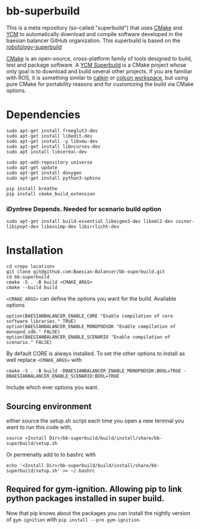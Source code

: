 # bb-superbuild

This is a meta repository (so-called "superbuild") that uses [CMake](https://cmake.org/) and [YCM](https://github.com/robotology/ycm) to automatically
download and compile software developed in the baesian balancer GitHub organization. This superbuild is based on the [robotology-superbuild](https://github.com/robotology/robotology-superbuild)

[CMake](https://cmake.org/) is an open-source, cross-platform family of tools designed to build, test and package software.
A [YCM Superbuild](http://robotology.github.io/ycm/gh-pages/git-master/index.html#superbuild) is a CMake project whose only goal is to download and build several other projects.
If you are familiar with ROS, it is something similar to [catkin](http://wiki.ros.org/catkin/workspaces) or [colcon workspace](https://colcon.readthedocs.io/en/released/user/quick-start.html), but using pure CMake for portability reasons and for customizing the build via CMake options.

<!-- Furthermore, the `robotology-superbuild` also contains some infrastructure to build **binaries** of the contained projects for some platforms.
You can read more about the superbuild concept in [YCM documentation](http://robotology.github.io/ycm/gh-pages/latest/index.html) or in the [related IRC paper](http://lornat75.github.io/papers/2018/domenichelli-irc.pdf). -->





# Dependencies

```
sudo apt-get install freeglut3-dev
sudo apt-get install libedit-dev
sudo apt-get install -y libxmu-dev
sudo apt-get install libncurses-dev
sudo apt install libcereal-dev

sudo apt-add-repository universe
sudo apt-get update
sudo apt-get install doxygen
sudo apt-get install python3-sphinx
```
```
pip install breathe
pip install cmake_build_extension
```

### iDyntree Depends. Needed for scenario build option

```
sudo apt-get install build-essential libeigen3-dev libxml2-dev coinor-libipopt-dev libassimp-dev libirrlicht-dev
```

# Installation

```
cd <repo location>
git clone git@github.com:Baesian-Balancer/bb-superbuild.git
cd bb-superbuild
cmake -S . -B build <CMAKE_ARGS>
cmake --build build
```

`<CMAKE_ARGS>` can define the options you want for the build. Available options
```
option(BAESIANBALANCER_ENABLE_CORE "Enable compilation of core software libraries." TRUE)
option(BAESIANBALANCER_ENABLE_MONOPODSDK "Enable compilation of monopod_sdk." FALSE)
option(BAESIANBALANCER_ENABLE_SCENARIO "Enable compilation of scenario." FALSE)
```
By default CORE is always installed. To set the other options to install as well replace `<CMAKE_ARGS>` with
```
cmake -S . -B build -DBAESIANBALANCER_ENABLE_MONOPODSDK:BOOL=TRUE -DBAESIANBALANCER_ENABLE_SCENARIO:BOOL=TRUE
```
Include which ever options you want.

## Sourcing environment

either source the setup.sh script each time you open a new termnal you want to run this code with,
```
source <Install Dir>/bb-superbuild/build/install/share/bb-superbuild/setup.sh
```
Or permenatly add to to bashrc with 
```
echo '<Install Dir>/bb-superbuild/build/install/share/bb-superbuild/setup.sh' >> ~/.bashrc
```

## Required for gym-ignition. Allowing pip to link python packages installed in super build.

<!-- Navigate to the `<repo location>/bb-superbuild/src ` folder. Run the following commands in order. **Do not worry about red error text :) it is only linking cached packages**

```
pip install --user -e iDyntree
pip install --user -e gym-ignition/scenario
``` -->


Now that pip knows about the packages you can install the nightly version of `gym-ignition` with `pip install --pre gym-ignition`.
